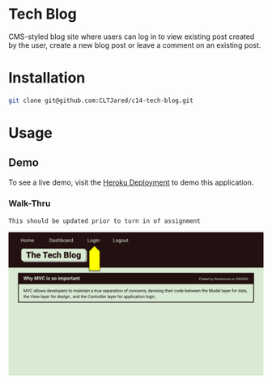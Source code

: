 # Tech Blog
CMS-styled blog site where users can log in to view existing post created by the user, create a new blog post or leave a comment on an existing post.

# Installation
```bash
git clone git@github.com:CLTJared/c14-tech-blog.git
```

# Usage


## Demo
To see a live demo, visit the [Heroku Deployment](#) to demo this application.

### Walk-Thru
```md
This should be updated prior to turn in of assignment
```
![Walk-Thru](./assets/demo/walk-thru.gif)